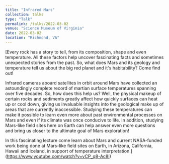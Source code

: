 ```yaml
---
title: "Infrared Mars"
collection: talks
type: "Talk"
permalink: /talks/2022-03-02
venue: "Science Museum of Virginia"
date: 2022-03-02
location: "Richmond, VA"
---
```


[Every rock has a story to tell, from its composition, shape and even temperature. All these factors help uncover fascinating facts and sometimes unexpected stories from the past. So, what does Mars and its geology and temperature tell us about the big red planet and it's habitability? Come find out!

Infrared cameras aboard satellites in orbit around Mars have collected an astoundingly complete record of martian surface temperatures spanning over five decades. So, how does this help us? Well, the physical makeup of certain rocks and sediments greatly affect how quickly surfaces can heat up or cool down, giving us invaluable insights into the geological make up of areas that are currently inaccessible. Studying these temperatures can make it possible to learn even more about past environmental processes on Mars and even if its climate was once conducive to life. In addition, studying Mars-like field sites here on Earth can help answer even more questions and bring us closer to the ultimate goal of Mars exploration!

In this fascinating lecture come learn about Mars and current NASA-funded work being done at Mars-like field sites on Earth, in Arizona, California, Hawaii and Iceland, in support of temperature interpretation.](https://www.youtube.com/watch?v=vCP_q8-Ac8I)
